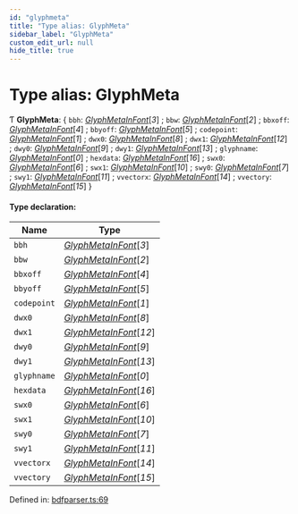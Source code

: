 ```yaml
---
id: "glyphmeta"
title: "Type alias: GlyphMeta"
sidebar_label: "GlyphMeta"
custom_edit_url: null
hide_title: true
---
```


# Type alias: GlyphMeta

Ƭ **GlyphMeta**: { `bbh`: [*GlyphMetaInFont*](glyphmetainfont.md)[*3*] ; `bbw`: [*GlyphMetaInFont*](glyphmetainfont.md)[*2*] ; `bbxoff`: [*GlyphMetaInFont*](glyphmetainfont.md)[*4*] ; `bbyoff`: [*GlyphMetaInFont*](glyphmetainfont.md)[*5*] ; `codepoint`: [*GlyphMetaInFont*](glyphmetainfont.md)[*1*] ; `dwx0`: [*GlyphMetaInFont*](glyphmetainfont.md)[*8*] ; `dwx1`: [*GlyphMetaInFont*](glyphmetainfont.md)[*12*] ; `dwy0`: [*GlyphMetaInFont*](glyphmetainfont.md)[*9*] ; `dwy1`: [*GlyphMetaInFont*](glyphmetainfont.md)[*13*] ; `glyphname`: [*GlyphMetaInFont*](glyphmetainfont.md)[*0*] ; `hexdata`: [*GlyphMetaInFont*](glyphmetainfont.md)[*16*] ; `swx0`: [*GlyphMetaInFont*](glyphmetainfont.md)[*6*] ; `swx1`: [*GlyphMetaInFont*](glyphmetainfont.md)[*10*] ; `swy0`: [*GlyphMetaInFont*](glyphmetainfont.md)[*7*] ; `swy1`: [*GlyphMetaInFont*](glyphmetainfont.md)[*11*] ; `vvectorx`: [*GlyphMetaInFont*](glyphmetainfont.md)[*14*] ; `vvectory`: [*GlyphMetaInFont*](glyphmetainfont.md)[*15*]  }

#### Type declaration:

Name | Type |
------ | ------ |
`bbh` | [*GlyphMetaInFont*](glyphmetainfont.md)[*3*] |
`bbw` | [*GlyphMetaInFont*](glyphmetainfont.md)[*2*] |
`bbxoff` | [*GlyphMetaInFont*](glyphmetainfont.md)[*4*] |
`bbyoff` | [*GlyphMetaInFont*](glyphmetainfont.md)[*5*] |
`codepoint` | [*GlyphMetaInFont*](glyphmetainfont.md)[*1*] |
`dwx0` | [*GlyphMetaInFont*](glyphmetainfont.md)[*8*] |
`dwx1` | [*GlyphMetaInFont*](glyphmetainfont.md)[*12*] |
`dwy0` | [*GlyphMetaInFont*](glyphmetainfont.md)[*9*] |
`dwy1` | [*GlyphMetaInFont*](glyphmetainfont.md)[*13*] |
`glyphname` | [*GlyphMetaInFont*](glyphmetainfont.md)[*0*] |
`hexdata` | [*GlyphMetaInFont*](glyphmetainfont.md)[*16*] |
`swx0` | [*GlyphMetaInFont*](glyphmetainfont.md)[*6*] |
`swx1` | [*GlyphMetaInFont*](glyphmetainfont.md)[*10*] |
`swy0` | [*GlyphMetaInFont*](glyphmetainfont.md)[*7*] |
`swy1` | [*GlyphMetaInFont*](glyphmetainfont.md)[*11*] |
`vvectorx` | [*GlyphMetaInFont*](glyphmetainfont.md)[*14*] |
`vvectory` | [*GlyphMetaInFont*](glyphmetainfont.md)[*15*] |

Defined in: [bdfparser.ts:69](https://github.com/tomchen/bdfparser-js/blob/dfd4e71/src/bdfparser.ts#L69)
